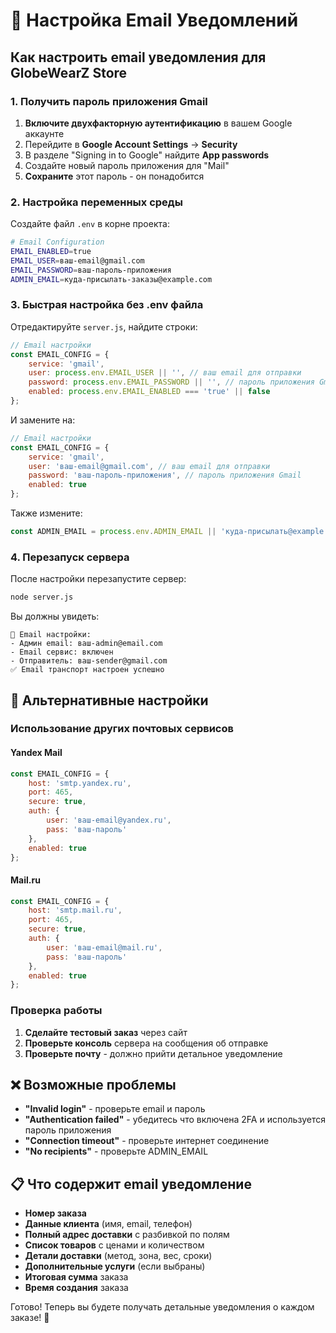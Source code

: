 # 📧 Настройка Email Уведомлений

## Как настроить email уведомления для GlobeWearZ Store

### 1. Получить пароль приложения Gmail

1. **Включите двухфакторную аутентификацию** в вашем Google аккаунте
2. Перейдите в **Google Account Settings** → **Security**
3. В разделе "Signing in to Google" найдите **App passwords**
4. Создайте новый пароль приложения для "Mail"
5. **Сохраните** этот пароль - он понадобится

### 2. Настройка переменных среды

Создайте файл `.env` в корне проекта:

```bash
# Email Configuration
EMAIL_ENABLED=true
EMAIL_USER=ваш-email@gmail.com
EMAIL_PASSWORD=ваш-пароль-приложения
ADMIN_EMAIL=куда-присылать-заказы@example.com
```

### 3. Быстрая настройка без .env файла

Отредактируйте `server.js`, найдите строки:

```javascript
// Email настройки
const EMAIL_CONFIG = {
    service: 'gmail',
    user: process.env.EMAIL_USER || '', // ваш email для отправки
    password: process.env.EMAIL_PASSWORD || '', // пароль приложения Gmail
    enabled: process.env.EMAIL_ENABLED === 'true' || false
};
```

И замените на:

```javascript
// Email настройки
const EMAIL_CONFIG = {
    service: 'gmail',
    user: 'ваш-email@gmail.com', // ваш email для отправки
    password: 'ваш-пароль-приложения', // пароль приложения Gmail
    enabled: true
};
```

Также измените:

```javascript
const ADMIN_EMAIL = process.env.ADMIN_EMAIL || 'куда-присылать@example.com';
```

### 4. Перезапуск сервера

После настройки перезапустите сервер:

```bash
node server.js
```

Вы должны увидеть:

```
📧 Email настройки:
- Админ email: ваш-admin@email.com
- Email сервис: включен
- Отправитель: ваш-sender@gmail.com
✅ Email транспорт настроен успешно
```

## 🔧 Альтернативные настройки

### Использование других почтовых сервисов

#### Yandex Mail
```javascript
const EMAIL_CONFIG = {
    host: 'smtp.yandex.ru',
    port: 465,
    secure: true,
    auth: {
        user: 'ваш-email@yandex.ru',
        pass: 'ваш-пароль'
    },
    enabled: true
};
```

#### Mail.ru
```javascript
const EMAIL_CONFIG = {
    host: 'smtp.mail.ru',
    port: 465,
    secure: true,
    auth: {
        user: 'ваш-email@mail.ru', 
        pass: 'ваш-пароль'
    },
    enabled: true
};
```

### Проверка работы

1. **Сделайте тестовый заказ** через сайт
2. **Проверьте консоль** сервера на сообщения об отправке
3. **Проверьте почту** - должно прийти детальное уведомление

## ❌ Возможные проблемы

- **"Invalid login"** - проверьте email и пароль
- **"Authentication failed"** - убедитесь что включена 2FA и используется пароль приложения
- **"Connection timeout"** - проверьте интернет соединение
- **"No recipients"** - проверьте ADMIN_EMAIL

## 📋 Что содержит email уведомление

- **Номер заказа**
- **Данные клиента** (имя, email, телефон)
- **Полный адрес доставки** с разбивкой по полям
- **Список товаров** с ценами и количеством
- **Детали доставки** (метод, зона, вес, сроки)
- **Дополнительные услуги** (если выбраны)
- **Итоговая сумма** заказа
- **Время создания** заказа

Готово! Теперь вы будете получать детальные уведомления о каждом заказе! 🎉